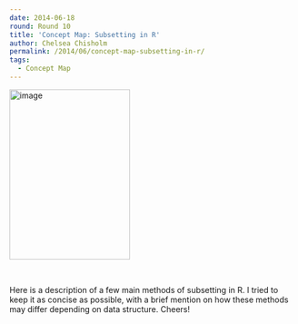 ```yaml
---
date: 2014-06-18
round: Round 10
title: 'Concept Map: Subsetting in R'
author: Chelsea Chisholm
permalink: /2014/06/concept-map-subsetting-in-r/
tags:
  - Concept Map
---
```

[<img class="alignnone size-medium wp-image-7791" alt="image" src="http://teaching.software-carpentry.org/wp-content/uploads/2014/06/image-e1403100396113-212x300.jpg" width="212" height="300" />][1]

&nbsp;

Here is a description of a few main methods of subsetting in R. I tried to keep it as concise as possible, with a brief mention on how these methods may differ depending on data structure. Cheers!

 [1]: http://teaching.software-carpentry.org/wp-content/uploads/2014/06/image-e1403100396113.jpg
